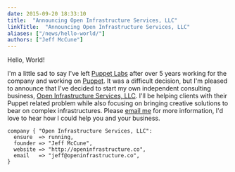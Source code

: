 ```yaml
---
date: 2015-09-20 18:33:10
title:  "Announcing Open Infrastructure Services, LLC"
linkTitle:  "Announcing Open Infrastructure Services, LLC"
aliases: ["/news/hello-world/"]
authors: ["Jeff McCune"]
---
```


Hello, World!

I'm a little sad to say I've left [Puppet Labs][puppetlabs] after over 5 years
working for the company and working on [Puppet][puppet].  It was a difficult
decision, but I'm pleased to announce that I've decided to start my own
independent consulting business, [Open Infrastructure Services, LLC][website].
I'll be helping clients with their Puppet related problem while also focusing
on bringing creative solutions to bear on complex infrastructures.  Please
[email me][email] for more information, I'd love to hear how I could help you
and your business.

```puppet
company { "Open Infrastructure Services, LLC":
  ensure  => running,
  founder => "Jeff McCune",
  website => "http://openinfrastructure.co",
  email   => "jeff@openinfrastructure.co",
}
```

[puppetlabs]: http://puppetlabs.com
[email]: mailto://jeff@openinfrastructure.co
[website]: http://openinfrastructure.co
[puppet]: http://github.com/puppetlabs/puppet
